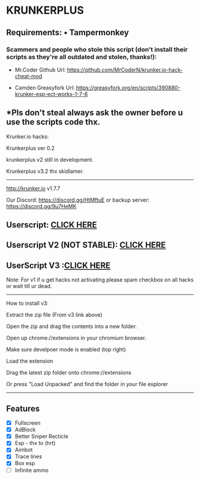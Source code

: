 # KRUNKERPLUS 
<b>Requirements:</b> • Tampermonkey</br>
----------------------
### Scammers and people who stole this script (don't install their scripts as they're all outdated and stolen, thanks!):

- Mr.Coder Github Url: https://github.com/MrCoderN/krunker.io-hack-cheat-mod

- Camden Greasyfork Url: https://greasyfork.org/en/scripts/390880-krunker-esp-ect-works-1-7-6

*Pls don't steal always ask the owner before u use the scripts code thx.
---------------------

Krunker.io hacks: 

Krunkerplus ver 0.2

krunkerplus v2 still in development.

Krunkerplus v3.2 thx skidlamer.

---------------------
http://krunker.io v1.7.7

Our Discord: https://discord.gg/HtMftuE or backup server: https://discord.gg/9u7HeMK

<h2>Userscript: <a href="https://github.com/THEGUY3ds/KRUNKERPLUS/raw/master/krunkerplus.user.js" target="_blank">CLICK HERE</a></h2>
<h2>Userscript V2 (NOT STABLE): <a href="https://github.com/THEGUY3ds/KRUNKERPLUS/raw/master/krunkerplusv2.user.js" target="_blank">CLICK
HERE</a></h2>
<h2>UserScript V3 :<a href="https://github.com/THEGUY3ds/KRUNKERPLUS/raw/master/krunkerplusv3.user.js" target="_blank">CLICK HERE</a></h2>

Note: For v1 if u get hacks not activating please spam checkbox on all hacks or wait till ur dead.   

-------------------------------------------------------------------------------------------------

How to install v3:

Extract the zip file (From v3 link above)

Open the zip and drag the contents into a new folder.

Open up chrome://extensions in your chromium browser.

Make sure develpoer mode is enabled (top right)

Load the extension

Drag the latest zip folder onto chrome://extensions

Or press "Load Unpacked" and find the folder in your file explorer

-------------------------------------------------------------------------------------------------
## Features
- [x] Fullscreen
- [x] AdBlock
- [x] Better Sniper Recticle
- [x] Esp - thx to (hrt)
- [x] Aimbot
- [x] Trace lines
- [x] Box esp
- [ ] Infinite ammo
